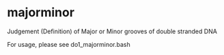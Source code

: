 # majorminor

Judgement (Definition) of Major or Minor grooves of double stranded DNA

For usage, please see do1_majorminor.bash
